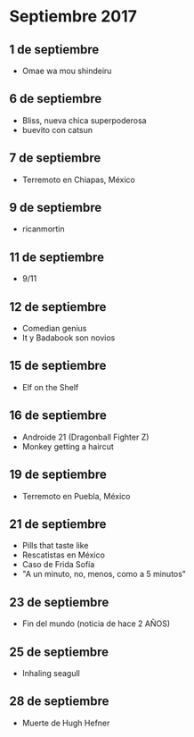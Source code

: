 Septiembre 2017
===========

## 1 de septiembre
 - Omae wa mou shindeiru 

## 6 de septiembre
 - Bliss, nueva chica superpoderosa
 - buevito con catsun

## 7 de septiembre
 - Terremoto en Chiapas, México
 
## 9 de septiembre
 - ricanmortin
 
## 11 de septiembre
 - 9/11
 
## 12 de septiembre
 - Comedian genius
 - It y Badabook son novios
 
## 15 de septiembre
 - Elf on the Shelf
 
## 16 de septiembre
 - Androide 21 (Dragonball Fighter Z)
 - Monkey getting a haircut

## 19 de septiembre
 - Terremoto en Puebla, México

## 21 de septiembre
 - Pills that taste like
 - Rescatistas en México
 - Caso de Frida Sofía
 - "A un minuto, no, menos, como a 5 minutos"
 
## 23 de septiembre
 - Fin del mundo (noticia de hace 2 AÑOS)
 
## 25 de septiembre 
 - Inhaling seagull

## 28 de septiembre 
 - Muerte de Hugh Hefner
